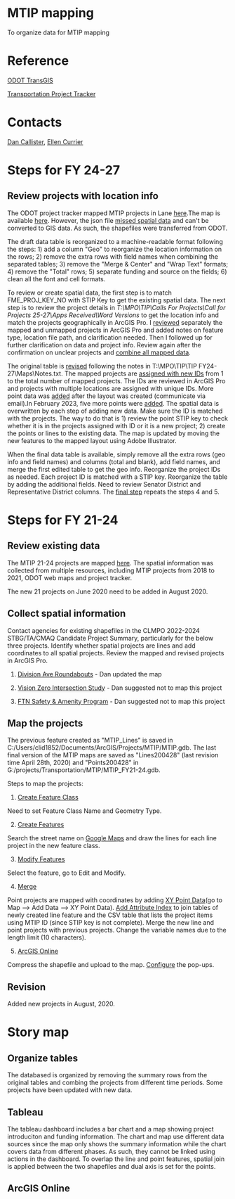 # MTIP mapping
To organize data for MTIP mapping

# Reference
[ODOT TransGIS](https://gis.odot.state.or.us/transgis/)

[Transportation Project Tracker](https://gis.odot.state.or.us/tpt/)

# Contacts
[Dan Callister](dcallister@lcog.org), [Ellen Currier](ecurrier@lcog.org)

# Steps for FY 24-27
## Review projects with location info

The ODOT project tracker mapped MTIP projects in Lane [here](https://gis.odot.state.or.us/tpt/projects?county=Lane&mapped=TRUE).The map is available [here](https://gis.odot.state.or.us/arcgis1006/rest/services/tpt/tpt_display/MapServer/). However, the json file [missed spatial data](https://github.com/dongmeic/MTIPmapping/blob/master/1_get_project_tracker_data.ipynb) and can't be converted to GIS data. As such, the shapefiles were transferred from ODOT.

The draft data table is reorganized to a machine-readable format following the steps: 1) add a column "Geo" to reorganize the location information on the rows; 2) remove the extra rows with field names when combining the separated tables; 3) remove the "Merge & Center" and "Wrap Text" formats; 4) remove the "Total" rows; 5) separate funding and source on the fields; 6) clean all the font and cell formats.

To review or create spatial data, the first step is to match FME_PROJ_KEY_NO with STIP Key to get the existing spatial data. The next step is to review the project details in *T:\MPO\TIP\Calls For Projects\Call for Projects 25-27\Apps Received\Word Versions* to get the location info and match the projects geographically in ArcGIS Pro. I [reviewed](https://github.com/dongmeic/MTIPmapping/blob/master/2_review_project_data.ipynb) separately the mapped and unmapped projects in ArcGIS Pro and added notes on feature type, location file path, and clarification needed. Then I followed up for further clarification on data and project info. Review again after the confirmation on unclear projects and [combine all mapped data](https://github.com/dongmeic/MTIPmapping/blob/master/3_combine_all_mapped_data.ipynb).

The original table is [revised](https://github.com/dongmeic/MTIPmapping/blob/master/4_revise_data_table.ipynb) following the notes in T:\MPO\TIP\TIP FY24-27\Maps\Notes.txt. The mapped projects are [assigned with new IDs](https://github.com/dongmeic/MTIPmapping/blob/master/5_assign_project_IDs.ipynb) from 1 to the total number of mapped projects. The IDs are reviewed in ArcGIS Pro and projects with multiple locations are assigned with unique IDs. More point data was [added](https://github.com/dongmeic/MTIPmapping/blob/master/6_add_more_spatial_data.ipynb) after the layout was created (communicate via email).In February 2023, five more points were [added](https://github.com/dongmeic/MTIPmapping/blob/master/7_add_point_data_Feb23.ipynb). The spatial data is overwritten by each step of adding new data. Make sure the ID is matched with the projects. The way to do that is 1) review the point STIP key to check whether it is in the projects assigned with ID or it is a new project; 2) create the points or lines to the existing data. The map is updated by moving the new features to the mapped layout using Adobe Illustrator.

 When the final data table is available, simply remove all the extra rows (geo info and field names) and columns (total and blank), add field names, and merge the first edited table to get the geo info. Reorganize the project IDs as needed. Each project ID is matched with a STIP key. Reorganize the table by adding the additional fields. Need to review Senator District and Representative District columns. The [final step](https://github.com/dongmeic/MTIPmapping/blob/master/8_reorganize_project_IDs_and_table.ipynb) repeats the steps 4 and 5.   

# Steps for FY 21-24
## Review existing data

The MTIP 21-24 projects are mapped [here](https://arcg.is/15rCGy). The spatial information was collected from multiple resources, including MTIP projects from 2018 to 2021, ODOT web maps and project tracker.

The new 21 projects on June 2020 need to be added in August 2020.

## Collect spatial information

<!-- Spatial information can be found on [this document](https://www.lcog.org/AgendaCenter/ViewFile/Item/3168?fileID=11682). -->
Contact agencies for existing shapefiles in the CLMPO 2022-2024 STBG/TA/CMAQ Candidate Project Summary, particularly for the below three projects. Identify whether spatial projects are lines and add coordinates to all spatial projects. Review the mapped and revised projects in ArcGIS Pro.

1. [Division Ave Roundabouts](https://documentcloud.adobe.com/link/track?uri=urn:aaid:scds:US:a0a1af2a-bc26-4e80-be89-10fb28bc4ebf) - Dan updated the map

2. [Vision Zero Intersection Study](https://documentcloud.adobe.com/link/track?uri=urn:aaid:scds:US:229a19d4-9f0f-4598-b255-89cb119bb6fc) - Dan suggested not to map this project

3. [FTN Safety & Amenity Program](https://documentcloud.adobe.com/link/track?uri=urn:aaid:scds:US:0c6876a8-c7fa-4157-a626-e0b814b26b2d) - Dan suggested not to map this project

## Map the projects

The previous feature created as "MTIP_Lines" is saved in C:/Users/clid1852/Documents/ArcGIS/Projects/MTIP/MTIP.gdb. The last final version of the MTIP maps are saved as "Lines200428" (last revision time April 28th, 2020) and "Points200428" in G:/projects/Transportation/MTIP/MTIP_FY21-24.gdb.

Steps to map the projects:

1. [Create Feature Class](https://pro.arcgis.com/en/pro-app/help/data/feature-classes/create-a-feature-class.htm)

Need to set Feature Class Name and Geometry Type.

2. [Create Features](https://pro.arcgis.com/en/pro-app/help/editing/create-polyline-features.htm)

Search the street name on [Google Maps](https://www.google.com/maps) and draw the lines for each line project in the new feature class.

3. [Modify Features](https://pro.arcgis.com/en/pro-app/help/editing/introduction-to-modifying-features.htm)

Select the feature, go to Edit and Modify.

4. [Merge](https://pro.arcgis.com/en/pro-app/tool-reference/data-management/merge.htm)

Point projects are mapped with coordinates by adding [XY Point Data](https://pro.arcgis.com/en/pro-app/help/mapping/layer-properties/add-x-y-coordinate-data-as-a-layer.htm)(go to Map --> Add Data --> XY Point Data). [Add Attribute Index](https://pro.arcgis.com/en/pro-app/tool-reference/data-management/add-attribute-index.htm) to join tables of newly created line feature and the CSV table that lists the project items using MTIP ID (since STIP key is not complete). Merge the new line and point projects with previous projects. Change the variable names due to the length limit (10 characters).

5. [ArcGIS Online](https://arcg.is/OuiCW)

Compress the shapefile and upload to the map. [Configure](https://doc.arcgis.com/en/arcgis-online/create-maps/configure-pop-ups.htm) the pop-ups.

## Revision
Added new projects in August, 2020.

# Story map
## Organize tables

The databased is organized by removing the summary rows from the original tables and combing the projects from different time periods. Some projects have been updated with new data.

## Tableau

The tableau dashboard includes a bar chart and a map showing project introduciton and funding information. The chart and map use different data sources since the map only shows the summary information while the chart covers data from different phases. As such, they cannot be linked using actions in the dashboard. To overlap the line and point features, spatial join is applied between the two shapefiles and dual axis is set for the points.

## ArcGIS Online
